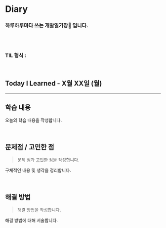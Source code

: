 # Diary

### 하루하루마다 쓰는 개발일기장📖 입니다.

<br>
<br>

### TIL 형식 :

<br>

## Today I Learned - X월 XX일 (월)
___
## 학습 내용
오늘의 학습 내용을 작성합니다.

<br>

## 문제점 / 고민한 점
> 문제 점과 고민한 점을 작성합니다.

구체적인 내용 및 생각을 정리합니다.

<br>

## 해결 방법

> 해결 방법을 작성합니다.

해결 방법에 대해 서술합니다.